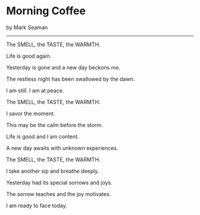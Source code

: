 # Morning Coffee

by Mark Seaman

---

The SMELL, the TASTE, the WARMTH.

Life is good again.

Yesterday is gone and a new day beckons me.

The restless night has been swallowed by the dawn.

I am still.  I am at peace.

The SMELL, the TASTE, the WARMTH.

I savor the moment.

This may be the calm before the storm.

Life is good and I am content.

A new day awaits with unknown experiences.

The SMELL, the TASTE, the WARMTH.

I take another sip and breathe deeply.

Yesterday had its special sorrows and joys.

The sorrow teaches and the joy motivates.

I am ready to face today.

